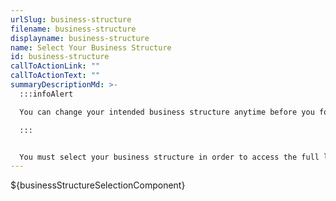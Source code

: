```yaml
---
urlSlug: business-structure
filename: business-structure
displayname: business-structure
name: Select Your Business Structure
id: business-structure
callToActionLink: ""
callToActionText: ""
summaryDescriptionMd: >-
  :::infoAlert

  You can change your intended business structure anytime before you formally file with the NJ Department of Treasury.

  :::


  You must select your business structure in order to access the full list of business tasks. Your `business structure|business-structure-learn-more` can have a large impact on taxes, financing, liability, and closure of your business. We strongly suggest doing research on the best option for your business.
---
```


${businessStructureSelectionComponent}
